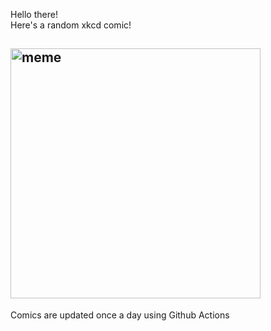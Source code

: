 Hello there! <br>Here's a random xkcd comic!<br>
## <img src="https://imgs.xkcd.com/comics/wikipedia_caltrops.png" alt="meme" width="400"/><br>
Comics are updated once a day using Github Actions